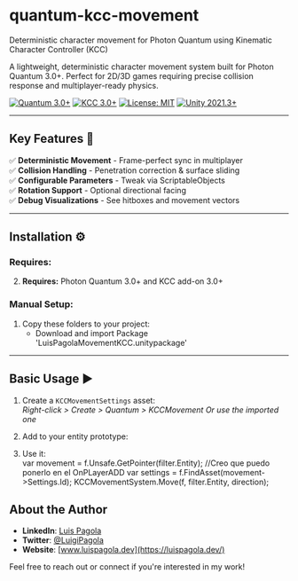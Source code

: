 # quantum-kcc-movement
Deterministic character movement for Photon Quantum using Kinematic Character Controller (KCC)

A lightweight, deterministic character movement system built for Photon Quantum 3.0+. Perfect for 2D/3D games requiring precise collision response and multiplayer-ready physics.

[![Quantum 3.0+](https://img.shields.io/badge/Photon_Quantum-3.0%2B-blue)](https://www.photonengine.com/quantum) 
[![KCC 3.0+](https://img.shields.io/badge/KCC-3.0%2B-blue)](https://www.photonengine.com/quantum) 
[![License: MIT](https://img.shields.io/badge/License-MIT-green.svg)](LICENSE)
[![Unity 2021.3+](https://img.shields.io/badge/Unity-2021.3%2B-black)](https://unity.com)

---

## Key Features 🔑  
✅ **Deterministic Movement** - Frame-perfect sync in multiplayer  
✅ **Collision Handling** - Penetration correction & surface sliding  
✅ **Configurable Parameters** - Tweak via ScriptableObjects  
✅ **Rotation Support** - Optional directional facing  
✅ **Debug Visualizations** - See hitboxes and movement vectors  

---

## Installation ⚙️  
### Requires:
2. **Requires:** Photon Quantum 3.0+ and KCC add-on 3.0+

### Manual Setup:
1. Copy these folders to your project:  
   - Download and import Package  'LuisPagolaMovementKCC.unitypackage'

---

## Basic Usage ▶️  
1. Create a `KCCMovementSettings` asset:  
   *Right-click > Create > Quantum > KCCMovement*
   *Or use the imported one*

2. Add to your entity prototype:  

3. Use it:  
    var movement = f.Unsafe.GetPointer<KCCMovement>(filter.Entity); //Creo que puedo ponerlo en el OnPLayerADD
    var settings = f.FindAsset<KCCMovementSettings>(movement->Settings.Id);
    KCCMovementSystem.Move(f, filter.Entity, direction);


## About the Author

- **LinkedIn**: [Luis Pagola](https://www.linkedin.com/in/luis-adri%C3%A1n-pagola-guill%C3%A9n/)
- **Twitter**: [@LuigiPagola](https://x.com/EternalLoopSt)
- **Website**: [www.luispagola.dev](https://luispagola.dev/)

Feel free to reach out or connect if you're interested in my work!